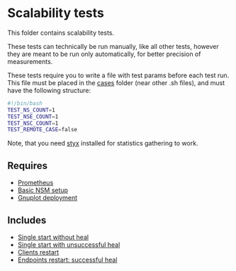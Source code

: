 # Scalability tests

This folder contains scalability tests.

These tests can technically be run manually, like all other tests,
however they are meant to be run only automatically,
for better precision of measurements.

These tests require you to write a file with test params before each test run.
This file must be placed in the [cases](./cases) folder (near other .sh files),
and must have the following structure:
```bash
#!/bin/bash
TEST_NS_COUNT=1
TEST_NSE_COUNT=1
TEST_NSC_COUNT=1
TEST_REMOTE_CASE=false
```

Note, that you need [styx](https://github.com/go-pluto/styx) installed
for statistics gathering to work.

## Requires

- [Prometheus](./prometheus)
- [Basic NSM setup](./nsm_setup)
- [Gnuplot deployment](./gnuplot)

## Includes

- [Single start without heal](./cases/SingleStart)
- [Single start with unsuccessful heal](./cases/DryHeal)
- [Clients restart](./cases/ClientsRestart)
- [Endpoints restart: successful heal](./cases/Heal)
